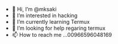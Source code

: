 - 👋 Hi, I’m @mksaki
- 👀 I’m interested in hacking
- 🌱 I’m currently learning Termux
- 💞️ I’m looking for help regaring termux
- 📫 How to reach me ...00966596048169

<!---
mksaki/mksaki is a ✨ special ✨ repository because its `README.md` (this file) appears on your GitHub profile.
You can click the Preview link to take a look at your changes.
--->
